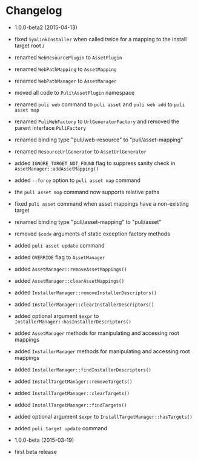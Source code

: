 Changelog
=========

* 1.0.0-beta2 (2015-04-13)

 * fixed `SymlinkInstaller` when called twice for a mapping to the install 
   target root /
 * renamed `WebResourcePlugin` to `AssetPlugin`
 * renamed `WebPathMapping` to `AssetMapping`
 * renamed `WebPathManager` to `AssetManager`
 * moved all code to `Puli\AssetPlugin` namespace
 * renamed `puli web` command to `puli asset` and `puli web add` to `puli asset map`
 * renamed `PuliWebFactory` to `UrlGeneratorFactory` and removed the parent
   interface `PuliFactory`
 * renamed binding type "puli/web-resource" to "puli/asset-mapping"
 * renamed `ResourceUrlGenerator` to `AssetUrlGenerator`
 * added `IGNORE_TARGET_NOT_FOUND` flag to suppress sanity check in `AssetManager::addAssetMapping()`
 * added `--force` option to `puli asset map` command
 * the `puli asset map` command now supports relative paths
 * fixed `puli asset` command when asset mappings have a non-existing target
 * renamed binding type "puli/asset-mapping" to "puli/asset"
 * removed `$code` arguments of static exception factory methods
 * added `puli asset update` command
 * added `OVERRIDE` flag to `AssetManager`
 * added `AssetManager::removeAssetMappings()`
 * added `AssetManager::clearAssetMappings()`
 * added `InstallerManager::removeInstallerDescriptors()`
 * added `InstallerManager::clearInstallerDescriptors()`
 * added optional argument `$expr` to `InstallerManager::hasInstallerDescriptors()`
 * added `AssetManager` methods for manipulating and accessing root mappings
 * added `InstallerManager` methods for manipulating and accessing root mappings
 * added `InstallerManager::findInstallerDescriptors()`
 * added `InstallTargetManager::removeTargets()`
 * added `InstallTargetManager::clearTargets()`
 * added `InstallTargetManager::findTargets()`
 * added optional argument `$expr` to `InstallTargetManager::hasTargets()`
 * added `puli target update` command
 
* 1.0.0-beta (2015-03-19)

 * first beta release
